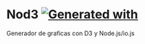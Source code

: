 # Nod3 [![Generated with](https://img.shields.io/badge/generated%20with-bangular-blue.svg?style=flat-square)](https://github.com/42Zavattas/generator-bangular)

Generador de graficas con D3 y Node.js/io.js

